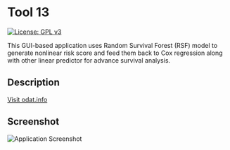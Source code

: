 # Tool 13

[![License: GPL v3](https://img.shields.io/badge/License-GPLv3-blue.svg)](https://www.gnu.org/licenses/gpl-3.0)

This GUI-based application uses Random Survival Forest (RSF) model to generate nonlinear risk score and feed them back to Cox regression along with other linear predictor for advance survival analysis. 

## Description

[Visit odat.info](https://odat.info)

## Screenshot

![Application Screenshot](screen.png)
